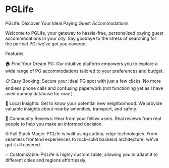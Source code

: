 # PGLife

PGLife: Discover Your Ideal Paying Guest Accommodations

Welcome to PGLife, your gateway to hassle-free, personalized paying guest accommodations in your city. Say goodbye to the stress of searching for the perfect PG; we've got you covered.

Features:

🏠 Find Your Dream PG: Our intuitive platform empowers you to explore a wide range of PG accommodations tailored to your preferences and budget.

📋 Easy Booking: Secure your ideal PG spot with just a few clicks. No more endless phone calls and confusing paperwork.(not functioning yet as I have used dummy database for now ).

🌆 Local Insights: Get to know your potential new neighborhood. We provide valuable insights about nearby amenities, transport, and safety.

📢 Community Reviews: Hear from your fellow users. Real reviews from real people to help you make an informed decision.

🌐 Full Stack Magic: PGLife is built using cutting-edge technologies. From seamless frontend experiences to rock-solid backend architecture, we've got it all covered.

💡 Customizable: PGLife is highly customizable, allowing you to adapt it to different cities and regions effortlessly.
